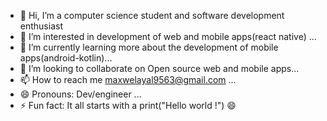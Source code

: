 - 👋 Hi, I’m a computer science student and software development enthusiast
- 👀 I’m interested in development of web and mobile apps(react native) ...
- 🌱 I’m currently learning more about the development of mobile apps(android-kotlin)...
- 💞️ I’m looking to collaborate on Open source web and mobile apps...
- 📫 How to reach me maxwelayal9563@gmail.com ...
- 😄 Pronouns: Dev/engineer ...
- ⚡ Fun fact:  It all starts with a print("Hello world !") 😄

<!---
ayalasher/ayalasher is a ✨ special ✨ repository because its `README.md` (this file) appears on your GitHub profile.
You can click the Preview link to take a look at your changes.
--->
